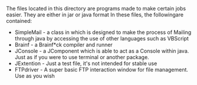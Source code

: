 The files located in this directory are programs made to make certain jobs easier. They are either in jar or java format
In these files, the followingare contained:
+   SimpleMail - a class in which is designed to make the process of Mailing through java by accessing the use of other languages such as VBScript
+   Brainf - a Brainf*ck compiler and runner
+   JConsole - a JComponent which is able to act as a Console within java. Just as if you were to use terminal or another package.
+   JExtention - Just a test file, it's not intended for stable use
+   FTPdriver - A super basic FTP interaction window for file management. Use as you wish
